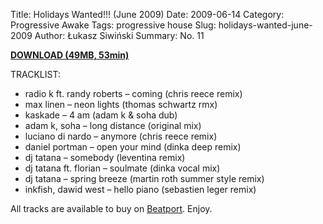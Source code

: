 Title: Holidays Wanted!!! (June 2009)
Date: 2009-06-14
Category: Progressive Awake
Tags:  progressive house
Slug: holidays-wanted-june-2009 
Author: Łukasz Siwiński
Summary: No. 11

<a href ="https://drive.google.com/file/d/0B_4_ynm06YZITmE4NHMwMVlLREU/edit?usp=sharing" 
    title="Progressive Awake - Holidays Wanted!!! (June 2009)" target="_blank">
**DOWNLOAD (49MB, 53min)**
</a>

TRACKLIST:  

* radio k ft. randy roberts – coming (chris reece remix)
* max linen – neon lights (thomas schwartz rmx)
* kaskade – 4 am (adam k & soha dub)
* adam k, soha – long distance (original mix)
* luciano di nardo – anymore (chris reece remix)
* daniel portman – open your mind (dinka deep remix)
* dj tatana – somebody (leventina remix)
* dj tatana ft. florian – soulmate  (dinka vocal mix)
* dj tatana – spring breeze (martin roth summer style remix)
* inkfish, dawid west – hello piano (sebastien leger remix)

All tracks are available to buy on <a href="http://beatport.com" target="_blank">Beatport</a>.
Enjoy.